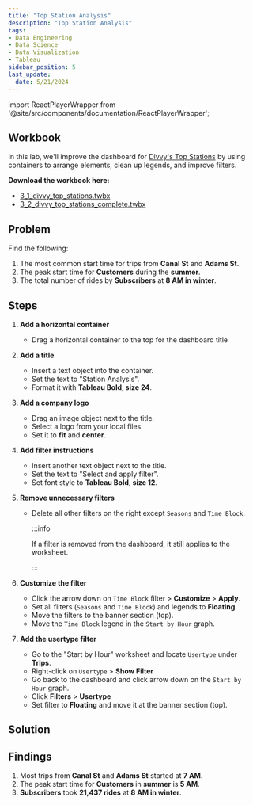 ```yaml
---
title: "Top Station Analysis"
description: "Top Station Analysis"
tags: 
- Data Engineering
- Data Science
- Data Visualization
- Tableau
sidebar_position: 5
last_update:
  date: 5/21/2024
---
```


import ReactPlayerWrapper from '@site/src/components/documentation/ReactPlayerWrapper';

## Workbook  

In this lab, we'll improve the dashboard for [Divvy's Top Stations](/docs/022-Data-Engineering/051-Tableau/050-Sample-Dashboards/003-Divvys-Top-Stations.md) by using containers to arrange elements, clean up legends, and improve filters. 

**Download the workbook here:**  

- [3_1_divvy_top_stations.twbx](https://github.com/joseeden/joeden/tree/master/docs/022-Data-Engineering/051-Tableau/000-Sample-Datasets/002-Creating-Dashboards/Workbooks)  
- [3_2_divvy_top_stations_complete.twbx](https://github.com/joseeden/joeden/tree/master/docs/022-Data-Engineering/051-Tableau/000-Sample-Datasets/002-Creating-Dashboards/Workbooks)  


## Problem 

Find the following:  

1. The most common start time for trips from **Canal St** and **Adams St**.  
2. The peak start time for **Customers** during the **summer**.  
3. The total number of rides by **Subscribers** at **8 AM in winter**.  


## Steps

1. **Add a horizontal container**  
   - Drag a horizontal container to the top for the dashboard title

2. **Add a title**  
   - Insert a text object into the container.  
   - Set the text to "Station Analysis".
   - Format it with **Tableau Bold, size 24**.  

3. **Add a company logo**  
   - Drag an image object next to the title.  
   - Select a logo from your local files.
   - Set it to **fit** and **center**.  

4. **Add filter instructions**  
   - Insert another text object next to the title.  
   - Set the text to "Select and apply filter".
   - Set font style to **Tableau Bold, size 12**.  

5. **Remove unnecessary filters**  
   - Delete all other filters on the right except `Seasons` and `Time Block`. 

      :::info 

      If a filter is removed from the dashboard, it still applies to the worksheet.  

      :::

6. **Customize the filter**  
   - Click the arrow down on `Time Block` filter > **Customize** > **Apply**.
   - Set all filters (`Seasons` and `Time Block`) and legends to **Floating**.
   - Move the filters to the banner section (top).
   - Move the `Time Block` legend in the `Start by Hour` graph.

7. **Add the usertype filter**
   - Go to the "Start by Hour" worksheet and locate `Usertype` under **Trips**.
   - Right-click on `Usertype` > **Show Filter**
   - Go back to the dashboard and click arrow down on the `Start by Hour` graph.
   - Click **Filters** > **Usertype**
   - Set filter to **Floating** and move it at the banner section (top).


## Solution 

<!-- <div class="img-center"> 

![](/gif/docs/snowflake-create-query-sampleee-37.gif)

</div> -->


<ReactPlayerWrapper 
    controls
    url='https://youtu.be/NhtvlPzae38' 
/>


## Findings  

1. Most trips from **Canal St** and **Adams St** started at **7 AM**.  
2. The peak start time for **Customers** in **summer** is **5 AM**.  
3. **Subscribers** took **21,437 rides** at **8 AM in winter**.